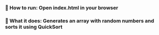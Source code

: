 ### :large_blue_diamond: How to run: Open index.html in your browser

### :large_orange_diamond: What it does: Generates an array with random numbers and sorts it using QuickSort


